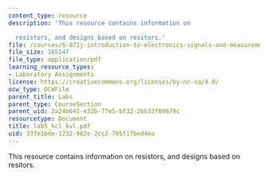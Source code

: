 ```yaml
---
content_type: resource
description: 'This resource contains information on

  resistors, and designs based on resitors.'
file: /courses/6-071j-introduction-to-electronics-signals-and-measurement-spring-2006/33fe1bde1232982e2cc2705f17bed4ea_lab5_kcl_kvl.pdf
file_size: 165147
file_type: application/pdf
learning_resource_types:
- Laboratory Assignments
license: https://creativecommons.org/licenses/by-nc-sa/4.0/
ocw_type: OCWFile
parent_title: Labs
parent_type: CourseSection
parent_uid: 2a24b641-e32b-77e5-bf32-2bb33f09679c
resourcetype: Document
title: lab5_kcl_kvl.pdf
uid: 33fe1bde-1232-982e-2cc2-705f17bed4ea
---
```

This resource contains information on
resistors, and designs based on resitors.